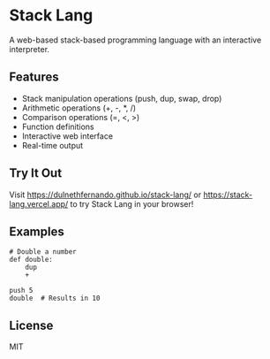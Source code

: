 # Stack Lang

A web-based stack-based programming language with an interactive interpreter.

## Features

- Stack manipulation operations (push, dup, swap, drop)
- Arithmetic operations (+, -, *, /)
- Comparison operations (=, <, >)
- Function definitions
- Interactive web interface
- Real-time output

## Try It Out

Visit https://dulnethfernando.github.io/stack-lang/ or https://stack-lang.vercel.app/ to try Stack Lang in your browser!

## Examples

```
# Double a number
def double:
    dup
    +

push 5
double  # Results in 10
```

## License

MIT
